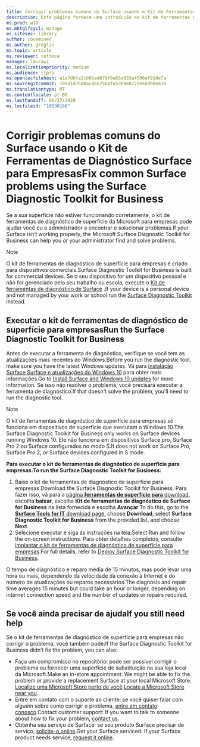 ```yaml
---
title: Corrigir problemas comuns do Surface usando o Kit de Ferramentas de Diagnóstico Surface para Empresas
description: Esta página fornece uma introdução ao kit de ferramentas de diagnóstico de superfície para empresas para uso em ambientes comerciais.
ms.prod: w10
ms.mktglfcycl: manage
ms.sitesec: library
author: coveminer
ms.author: greglin
ms.topic: article
ms.reviewer: cottmca
manager: laurawi
ms.localizationpriority: medium
ms.audience: itpro
ms.openlocfilehash: a1a7d6fa2cb8bad676f0a65a933a4596ef918e7a
ms.sourcegitcommit: 109d1d7608ac4667564fa5369e8722e569b8ea36
ms.translationtype: MT
ms.contentlocale: pt-BR
ms.lasthandoff: 06/27/2020
ms.locfileid: "10830168"
---
```

# <span data-ttu-id="44716-103">Corrigir problemas comuns do Surface usando o Kit de Ferramentas de Diagnóstico Surface para Empresas</span><span class="sxs-lookup"><span data-stu-id="44716-103">Fix common Surface problems using the Surface Diagnostic Toolkit for Business</span></span>

<span data-ttu-id="44716-104">Se a sua superfície não estiver funcionando corretamente, o kit de ferramentas de diagnóstico de superfície da Microsoft para empresas pode ajudar você ou o administrador a encontrar e solucionar problemas.</span><span class="sxs-lookup"><span data-stu-id="44716-104">If your Surface isn’t working properly, the Microsoft Surface Diagnostic Toolkit for Business can help you or your administrator find and solve problems.</span></span>

> [!NOTE]
> <span data-ttu-id="44716-105">O kit de ferramentas de diagnóstico de superfície para empresas é criado para dispositivos comerciais.</span><span class="sxs-lookup"><span data-stu-id="44716-105">Surface Diagnostic Toolkit for Business is built for commercial devices.</span></span> <span data-ttu-id="44716-106">Se o seu dispositivo for um dispositivo pessoal e não for gerenciado pelo seu trabalho ou escola, execute o [Kit de ferramentas de diagnóstico de Surface](https://support.microsoft.com/en-us/help/4037239/surface-fix-common-surface-problems-using-surface-diagnostic-toolkit) .</span><span class="sxs-lookup"><span data-stu-id="44716-106">If your device is a personal device and not managed by your work or school run the [Surface Diagnostic Toolkit](https://support.microsoft.com/en-us/help/4037239/surface-fix-common-surface-problems-using-surface-diagnostic-toolkit) instead.</span></span>

## <span data-ttu-id="44716-107">Executar o kit de ferramentas de diagnóstico de superfície para empresas</span><span class="sxs-lookup"><span data-stu-id="44716-107">Run the Surface Diagnostic Toolkit for Business</span></span>

<span data-ttu-id="44716-108">Antes de executar a ferramenta de diagnóstico, verifique se você tem as atualizações mais recentes do Windows.</span><span class="sxs-lookup"><span data-stu-id="44716-108">Before you run the diagnostic tool, make sure you have the latest Windows updates.</span></span> <span data-ttu-id="44716-109">Vá para [instalação Surface Surface e atualizações do Windows 10](https://support.microsoft.com/en-us/help/4023505/surface-install-surface-and-windows-updates) para obter mais informações.</span><span class="sxs-lookup"><span data-stu-id="44716-109">Go to [Install Surface and Windows 10 updates](https://support.microsoft.com/en-us/help/4023505/surface-install-surface-and-windows-updates) for more information.</span></span> <span data-ttu-id="44716-110">Se isso não resolver o problema, você precisará executar a ferramenta de diagnóstico.</span><span class="sxs-lookup"><span data-stu-id="44716-110">If that doesn't solve the problem, you'll need to run the diagnostic tool.</span></span>

> [!NOTE]
> <span data-ttu-id="44716-111">O kit de ferramentas de diagnóstico de superfície para empresas só funciona em dispositivos de superfície que executam o Windows 10.</span><span class="sxs-lookup"><span data-stu-id="44716-111">The Surface Diagnostic Toolkit for Business only works on Surface devices running Windows 10.</span></span> <span data-ttu-id="44716-112">Ele não funciona em dispositivos Surface pro, Surface Pro 2 ou Surface configurados no modo S.</span><span class="sxs-lookup"><span data-stu-id="44716-112">It does  not work on Surface Pro, Surface Pro 2, or Surface devices configured in S mode.</span></span>

**<span data-ttu-id="44716-113">Para executar o kit de ferramentas de diagnóstico de superfície para empresas:</span><span class="sxs-lookup"><span data-stu-id="44716-113">To run the Surface Diagnostic Toolkit for Business:</span></span>**

1. <span data-ttu-id="44716-114">Baixe o kit de ferramentas de diagnóstico de superfície para empresas.</span><span class="sxs-lookup"><span data-stu-id="44716-114">Download the Surface Diagnostic Toolkit for Business.</span></span> <span data-ttu-id="44716-115">Para fazer isso, vá para a [página **ferramentas de superfície para** download](https://www.microsoft.com/download/details.aspx?id=46703), escolha **baixar**, escolha **Kit de ferramentas de diagnóstico de Surface for Business** na lista fornecida e escolha **Avançar**.</span><span class="sxs-lookup"><span data-stu-id="44716-115">To do this, go to the [**Surface Tools for IT** download page](https://www.microsoft.com/download/details.aspx?id=46703), choose **Download**, select **Surface Diagnostic Toolkit for Business** from the provided list, and choose **Next**.</span></span>
2. <span data-ttu-id="44716-116">Selecione executar e siga as instruções na tela.</span><span class="sxs-lookup"><span data-stu-id="44716-116">Select Run and follow the on-screen instructions.</span></span> <span data-ttu-id="44716-117">Para obter detalhes completos, consulte [implantar o kit de ferramentas de diagnóstico de superfície para empresas](https://docs.microsoft.com/surface/surface-diagnostic-toolkit-business).</span><span class="sxs-lookup"><span data-stu-id="44716-117">For full details, refer to [Deploy Surface Diagnostic Toolkit for Business](https://docs.microsoft.com/surface/surface-diagnostic-toolkit-business).</span></span>

<span data-ttu-id="44716-118">O tempo de diagnóstico e reparo média de 15 minutos, mas pode levar uma hora ou mais, dependendo da velocidade da conexão à Internet e do número de atualizações ou reparos necessários.</span><span class="sxs-lookup"><span data-stu-id="44716-118">The diagnosis and repair time averages 15 minutes but could take an hour or longer, depending on internet connection speed and the number of updates or repairs required.</span></span> 

## <span data-ttu-id="44716-119">Se você ainda precisar de ajuda</span><span class="sxs-lookup"><span data-stu-id="44716-119">If you still need help</span></span>

<span data-ttu-id="44716-120">Se o kit de ferramentas de diagnóstico de superfície para empresas não corrigir o problema, você também pode:</span><span class="sxs-lookup"><span data-stu-id="44716-120">If the Surface Diagnostic Toolkit for Business didn’t fix the problem, you can also:</span></span>

- <span data-ttu-id="44716-121">Faça um compromisso no repositório: pode ser possível corrigir o problema ou fornecer uma superfície de substituição na sua loja local da Microsoft.</span><span class="sxs-lookup"><span data-stu-id="44716-121">Make an in-store appointment: We might be able to fix the problem or provide a replacement Surface at your local Microsoft Store.</span></span> <span data-ttu-id="44716-122">[Localize uma Microsoft Store perto de você](https://www.microsoft.com/store/locations/find-a-store?WT.mc_id=MSC_Solutions_en_us_scheduleappt).</span><span class="sxs-lookup"><span data-stu-id="44716-122">[Locate a Microsoft Store near you](https://www.microsoft.com/store/locations/find-a-store?WT.mc_id=MSC_Solutions_en_us_scheduleappt).</span></span>
- <span data-ttu-id="44716-123">Entre em contato com o suporte ao cliente: se você quiser falar com alguém sobre como corrigir o problema, [entre em contato conosco](https://support.microsoft.com/en-us/help/4037645/contact-surface-warranty-and-software-support-for-business).</span><span class="sxs-lookup"><span data-stu-id="44716-123">Contact customer support: If you want to talk to someone about how to fix your problem, [contact us](https://support.microsoft.com/en-us/help/4037645/contact-surface-warranty-and-software-support-for-business).</span></span>
- <span data-ttu-id="44716-124">Obtenha seu serviço de Surface: se seu produto Surface precisar de serviço, [solicite-o online](https://mybusinessservice.surface.com/).</span><span class="sxs-lookup"><span data-stu-id="44716-124">Get your Surface serviced: If your Surface product needs service, [request it online](https://mybusinessservice.surface.com/).</span></span> 
